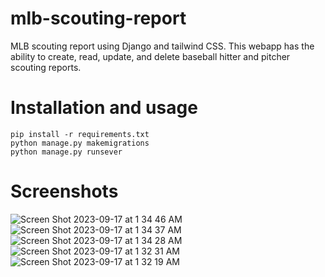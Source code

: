 # mlb-scouting-report

MLB scouting report using Django and tailwind CSS. This webapp has the ability to create, read, update, and delete baseball hitter and pitcher scouting reports.

# Installation and usage
```
pip install -r requirements.txt
python manage.py makemigrations
python manage.py runsever
```

# Screenshots

![Screen Shot 2023-09-17 at 1 34 46 AM](https://github.com/suoken/mlb-scouting-report/assets/22568107/83071b68-8afb-457a-b9e4-94698eebe066)
![Screen Shot 2023-09-17 at 1 34 37 AM](https://github.com/suoken/mlb-scouting-report/assets/22568107/5909904d-6301-46e2-a7e2-1d32f39ab782)
![Screen Shot 2023-09-17 at 1 34 28 AM](https://github.com/suoken/mlb-scouting-report/assets/22568107/4004e4e8-d49e-4788-bfea-774b5c566a71)
![Screen Shot 2023-09-17 at 1 32 31 AM](https://github.com/suoken/mlb-scouting-report/assets/22568107/dbc8187c-93f6-490f-b302-3f020b7c6004)
![Screen Shot 2023-09-17 at 1 32 19 AM](https://github.com/suoken/mlb-scouting-report/assets/22568107/1b68b9aa-97bc-49eb-b382-7784b5eb5a4a)
